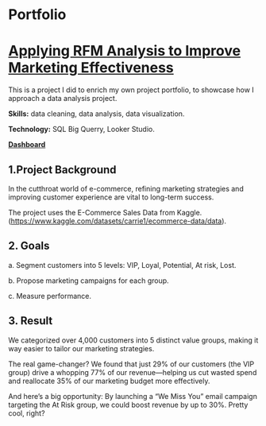 # Portfolio

# [Applying RFM Analysis to Improve Marketing Effectiveness](https://docs.google.com/document/d/1JxeyU1S1GsZky5kex_BliNSYn8d9AbNRjXar1UtTv0A/edit?usp=sharing)

This is a project I did to enrich my own project portfolio, to showcase how I approach a data analysis project.

**Skills:** data cleaning, data analysis, data visualization.

**Technology:** SQL Big Querry, Looker Studio.

[**Dashboard**](https://lookerstudio.google.com/reporting/dac1b835-5b99-4f45-944e-107fa25802c9)

## 1.Project Background

In the cutthroat world of e-commerce, refining marketing strategies and improving customer experience are vital to long-term success.

The project uses the E-Commerce Sales Data from Kaggle. (https://www.kaggle.com/datasets/carrie1/ecommerce-data/data).

## 2. Goals

a. Segment customers into 5 levels: VIP, Loyal, Potential, At risk, Lost.

b. Propose marketing campaigns for each group.

c. Measure performance.

## 3. Result

 We categorized over 4,000 customers into 5 distinct value groups, making it way easier to tailor our marketing strategies.

 The real game-changer? We found that just 29% of our customers (the VIP group) drive a whopping 77% of our revenue—helping us cut wasted spend and reallocate 35% of our marketing budget more effectively.

 And here’s a big opportunity: By launching a “We Miss You” email campaign targeting the At Risk group, we could boost revenue by up to 30%. Pretty cool, right?

